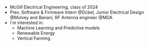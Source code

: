 * McGill Electrical Engineering, class of 2024
* Prev. Software & Firmware Intern @Dcbel, Junior Electrical Design @Mulvey and Banani, RF Antenna engineer @MDA 
* I'm interested in:
  *  Machine Learning and Predictive models
  *  Renewable Energy
  *  Vertical Farming



